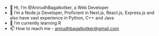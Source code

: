 - 👋 Hi, I’m @AnirudhBagalkotker, a Web Developer
- 👀 I’m a Node.js Developer, Proficient in Next.js, React.js, Express.js and also have vast experience in Python, C++ and Java
- 🌱 I’m currently learning R
- 📫 How to reach me - anirudhbagalkotker@gmail.com



